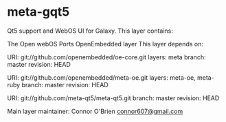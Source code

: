 # meta-gqt5
Qt5 support and WebOS UI for Galaxy.
This layer contains:

The Open webOS Ports OpenEmbedded layer
This layer depends on:

URI: git://github.com/openembedded/oe-core.git
layers: meta
branch: master
revision: HEAD

URI: git://github.com/openembedded/meta-oe.git
layers: meta-oe, meta-ruby
branch: master
revision: HEAD

URI: git://github.com/meta-qt5/meta-qt5.git
branch: master
revision: HEAD

Main layer maintainer: Connor O'Brien <connor607@gmail.com>
